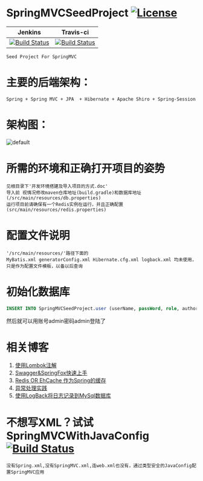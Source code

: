 # SpringMVCSeedProject [![License](http://img.shields.io/:license-apache-brightgreen.svg)](http://www.apache.org/licenses/LICENSE-2.0.html)
|Jenkins|Travis-ci|
|:--:|:--:|
|[![Build Status](http://210.31.198.175/jenkins/job/SpringMVCSeedProject/badge/icon)](https://github.com/izhangzhihao/SpringMVCSeedProject)|[![Build Status](https://travis-ci.org/izhangzhihao/SpringMVCSeedProject.svg?branch=master)](https://travis-ci.org/izhangzhihao/SpringMVCSeedProject)|
    Seed Project For SpringMVC

# 主要的后端架构：
    Spring + Spring MVC + JPA  + Hibernate + Apache Shiro + Spring-Session
    
# 架构图：
![default](https://cloud.githubusercontent.com/assets/12044174/17878264/3bece7a0-691c-11e6-973b-d60cd3ec91d1.png)

# 所需的环境和正确打开项目的姿势
    见根目录下'开发环境搭建及导入项目的方式.doc'
    导入前 视情况修改maven仓库地址(build.gradle)和数据库地址(/src/main/resources/db.properties)
    运行项目前请确保有一个Redis实例在运行，并且正确配置(src/main/resources/redis.properties)
    
# 配置文件说明
    '/src/main/resources/'路径下面的 
    MyBatis.xml generatorConfig.xml Hibernate.cfg.xml logback.xml 均未使用，只是作为配置文件模板，以备以后查询
    

# 初始化数据库
```sql
INSERT INTO SpringMVCSeedProject.user (userName, passWord, role, authorityType) VALUES ('admin', '9cf3e758a497c6274bd066d0b2168432f8a34aad95f63a65677a9a56acec94a7', 'ADMIN', null);
```
然后就可以用账号admin密码admin登陆了
    
# 相关博客

1. [使用Lombok注解](https://izhangzhihao.github.io/2016/06/29/使用Lombok注解/)
2. [Swagger&SpringFox快速上手](https://izhangzhihao.github.io/2016/08/21/Swagger&SpringFox快速上手/)
3. [Redis OR EhCache 作为Spring的缓存](https://izhangzhihao.github.io/2016/08/22/Redis-OR-EhCache-作为Spring的缓存/)
4. [异常处理实践](https://izhangzhihao.github.io/2016/08/22/异常处理实践/)
5. [使用LogBack将日志记录到MySql数据库](https://izhangzhihao.github.io/2016/05/18/使用LogBack将日志记录到MySql数据库/)


# 不想写XML？试试SpringMVCWithJavaConfig [![Build Status](https://travis-ci.org/izhangzhihao/SpringMVCWithJavaConfig.svg?branch=master)](https://github.com/izhangzhihao/SpringMVCWithJavaConfig)
    没有Spring.xml,没有SpringMVC.xml,连web.xml也没有，通过类型安全的JavaConfig配置SpringMVC应用

